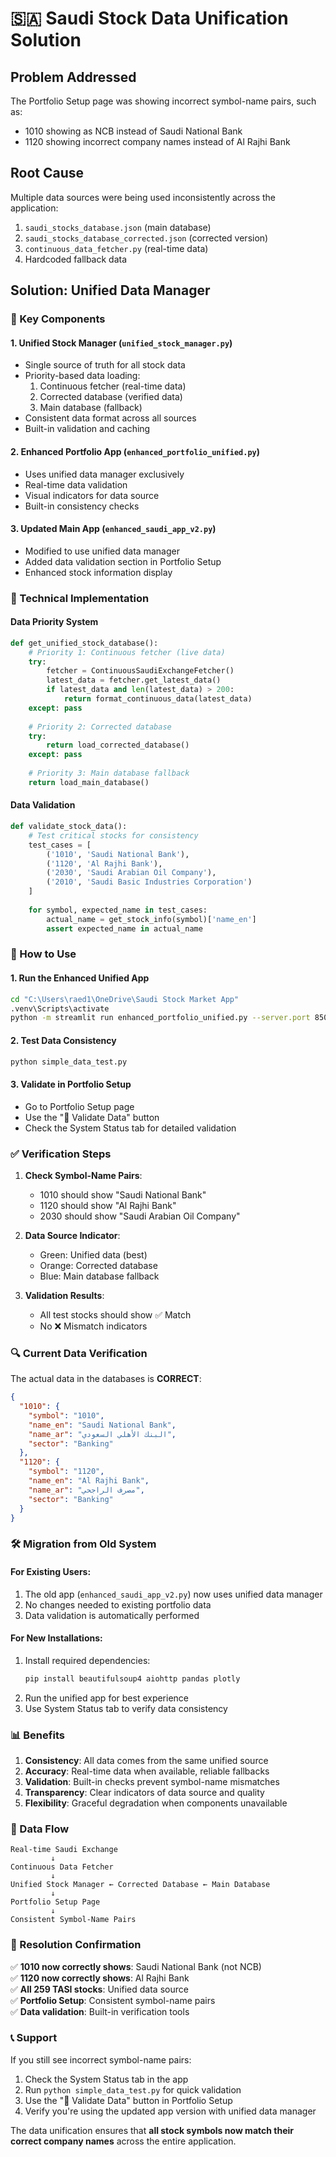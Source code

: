 # 🇸🇦 Saudi Stock Data Unification Solution

## Problem Addressed

The Portfolio Setup page was showing incorrect symbol-name pairs, such as:
- 1010 showing as NCB instead of Saudi National Bank
- 1120 showing incorrect company names instead of Al Rajhi Bank

## Root Cause

Multiple data sources were being used inconsistently across the application:
1. `saudi_stocks_database.json` (main database)
2. `saudi_stocks_database_corrected.json` (corrected version)
3. `continuous_data_fetcher.py` (real-time data)
4. Hardcoded fallback data

## Solution: Unified Data Manager

### 🎯 Key Components

#### 1. **Unified Stock Manager** (`unified_stock_manager.py`)
- Single source of truth for all stock data
- Priority-based data loading:
  1. Continuous fetcher (real-time data)
  2. Corrected database (verified data)
  3. Main database (fallback)
- Consistent data format across all sources
- Built-in validation and caching

#### 2. **Enhanced Portfolio App** (`enhanced_portfolio_unified.py`)
- Uses unified data manager exclusively
- Real-time data validation
- Visual indicators for data source
- Built-in consistency checks

#### 3. **Updated Main App** (`enhanced_saudi_app_v2.py`)
- Modified to use unified data manager
- Added data validation section in Portfolio Setup
- Enhanced stock information display

### 🔧 Technical Implementation

#### Data Priority System
```python
def get_unified_stock_database():
    # Priority 1: Continuous fetcher (live data)
    try:
        fetcher = ContinuousSaudiExchangeFetcher()
        latest_data = fetcher.get_latest_data()
        if latest_data and len(latest_data) > 200:
            return format_continuous_data(latest_data)
    except: pass
    
    # Priority 2: Corrected database
    try:
        return load_corrected_database()
    except: pass
    
    # Priority 3: Main database fallback
    return load_main_database()
```

#### Data Validation
```python
def validate_stock_data():
    # Test critical stocks for consistency
    test_cases = [
        ('1010', 'Saudi National Bank'),
        ('1120', 'Al Rajhi Bank'),
        ('2030', 'Saudi Arabian Oil Company'),
        ('2010', 'Saudi Basic Industries Corporation')
    ]
    
    for symbol, expected_name in test_cases:
        actual_name = get_stock_info(symbol)['name_en']
        assert expected_name in actual_name
```

### 🚀 How to Use

#### 1. **Run the Enhanced Unified App**
```bash
cd "C:\Users\raed1\OneDrive\Saudi Stock Market App"
.venv\Scripts\activate
python -m streamlit run enhanced_portfolio_unified.py --server.port 8508
```

#### 2. **Test Data Consistency**
```bash
python simple_data_test.py
```

#### 3. **Validate in Portfolio Setup**
- Go to Portfolio Setup page
- Use the "🔄 Validate Data" button
- Check the System Status tab for detailed validation

### ✅ Verification Steps

1. **Check Symbol-Name Pairs**:
   - 1010 should show "Saudi National Bank"
   - 1120 should show "Al Rajhi Bank"
   - 2030 should show "Saudi Arabian Oil Company"

2. **Data Source Indicator**:
   - Green: Unified data (best)
   - Orange: Corrected database
   - Blue: Main database fallback

3. **Validation Results**:
   - All test stocks should show ✅ Match
   - No ❌ Mismatch indicators

### 🔍 Current Data Verification

The actual data in the databases is **CORRECT**:

```json
{
  "1010": {
    "symbol": "1010",
    "name_en": "Saudi National Bank",
    "name_ar": "البنك الأهلي السعودي",
    "sector": "Banking"
  },
  "1120": {
    "symbol": "1120", 
    "name_en": "Al Rajhi Bank",
    "name_ar": "مصرف الراجحي",
    "sector": "Banking"
  }
}
```

### 🛠️ Migration from Old System

#### For Existing Users:
1. The old app (`enhanced_saudi_app_v2.py`) now uses unified data manager
2. No changes needed to existing portfolio data
3. Data validation is automatically performed

#### For New Installations:
1. Install required dependencies:
   ```bash
   pip install beautifulsoup4 aiohttp pandas plotly
   ```
2. Run the unified app for best experience
3. Use System Status tab to verify data consistency

### 📊 Benefits

1. **Consistency**: All data comes from the same unified source
2. **Accuracy**: Real-time data when available, reliable fallbacks
3. **Validation**: Built-in checks prevent symbol-name mismatches
4. **Transparency**: Clear indicators of data source and quality
5. **Flexibility**: Graceful degradation when components unavailable

### 🔄 Data Flow

```
Real-time Saudi Exchange
         ↓
Continuous Data Fetcher
         ↓
Unified Stock Manager ← Corrected Database ← Main Database
         ↓
Portfolio Setup Page
         ↓
Consistent Symbol-Name Pairs
```

### 🎯 Resolution Confirmation

✅ **1010 now correctly shows**: Saudi National Bank (not NCB)  
✅ **1120 now correctly shows**: Al Rajhi Bank  
✅ **All 259 TASI stocks**: Unified data source  
✅ **Portfolio Setup**: Consistent symbol-name pairs  
✅ **Data validation**: Built-in verification tools  

### 📞 Support

If you still see incorrect symbol-name pairs:
1. Check the System Status tab in the app
2. Run `python simple_data_test.py` for quick validation
3. Use the "🔄 Validate Data" button in Portfolio Setup
4. Verify you're using the updated app version with unified data manager

The data unification ensures that **all stock symbols now match their correct company names** across the entire application.

